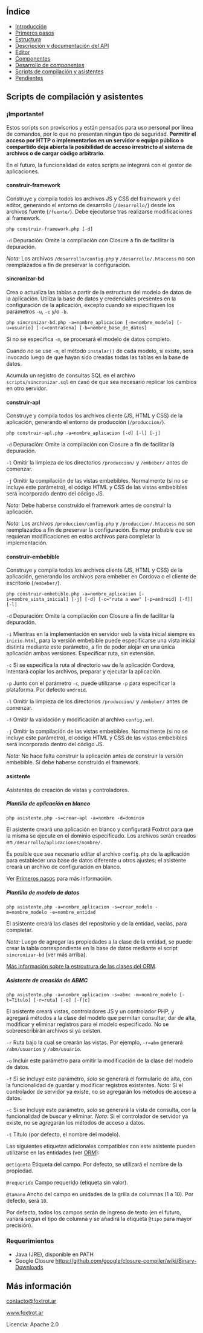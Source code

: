 ## Índice

- [Introducción](../README.md)
- [Primeros pasos](primeros-pasos.md)
- [Estructura](estructura.md)
- [Descripción y documentación del API](api.md)
- [Editor](editor.md)
- [Componentes](componentes.md)
- [Desarrollo de componentes](componentes-estructura.md)
- [Scripts de compilación y asistentes](scripts.md)
- [Pendientes](pendientes.md)

## Scripts de compilación y asistentes

### ¡Importante!

Estos scripts son provisorios y están pensados para uso personal por línea de comandos, por lo que no presentan ningún tipo de seguridad. **Permitir el acceso por HTTP o implementarlos en un servidor o equipo público o compartido deja abierta la posibilidad de acceso irrestricto al sistema de archivos o de cargar código arbitrario**.

En el futuro, la funcionalidad de estos scripts se integrará con el gestor de aplicaciones.

#### construir-framework

Construye y compila todos los archivos JS y CSS del framework y del editor, generando el entorno de desarrollo (`/desarrollo/`) desde los archivos fuente (`/fuente/`). Debe ejecutarse tras realizarse modificaciones al framework.

    php construir-framework.php [-d]

`-d` Depuración: Omite la compilación con Closure a fin de facilitar la depuración.

*Nota:* Los archivos `/desarrollo/config.php` y `/desarrollo/.htaccess` no son reemplazados a fin de preservar la configuración.

#### sincronizar-bd

Crea o actualiza las tablas a partir de la estructura del modelo de datos de la aplicación. Utiliza la base de datos y credenciales presentes en la configuración de la aplicación, excepto cuando se especifiquen los parámetros `-u`, `-c` y/o `-b`.

    php sincronizar-bd.php -a=nombre_aplicacion [-m=nombre_modelo] [-u=usuario] [-c=contrasena] [-b=nombre_base_de_datos]

Si no se especifica `-m`, se procesará el modelo de datos completo.

Cuando *no* se use `-m`, el método `instalar()` de cada modelo, si existe, será invocado luego de que hayan sido creadas todas las tablas en la base de datos.

Acumula un registro de consultas SQL en el archivo `scripts/sincronizar.sql` en caso de que sea necesario replicar los cambios en otro servidor.

#### construir-apl

Construye y compila todos los archivos cliente (JS, HTML y CSS) de la aplicación, generando el entorno de producción (`/produccion/`).

    php construir-apl.php -a=nombre_aplicacion [-d] [-l] [-j]

`-d` Depuración: Omite la compilación con Closure a fin de facilitar la depuración.

`-l` Omitir la limpieza de los directorios `/produccion/` y `/embeber/` antes de comenzar.

`-j` Omitir la compilación de las vistas embebibles. Normalmente (si no se incluye este parámetro), el código HTML y CSS de las vistas embebibles será incorporado dentro del código JS.

*Nota:* Debe haberse construido el framework antes de construir la aplicación.

*Nota:* Los archivos `/produccion/config.php` y `/produccion/.htaccess` no son reemplazados a fin de preservar la configuración. Es muy probable que se requieran modificaciones en estos archivos para completar la implementación.

#### construir-embebible

Construye y compila todos los archivos cliente (JS, HTML y CSS) de la aplicación, generando los archivos para embeber en Cordova o el cliente de escritorio (`/embeber/`).

    php construir-embebible.php -a=nombre_aplicacion [-i=nombre_vista_inicial] [-j] [-d] [-c="ruta a www" [-p=android] [-f]] [-l]

`-d` Depuración: Omite la compilación con Closure a fin de facilitar la depuración.

`-i` Mientras en la implementación en servidor web la vista inicial siempre es `inicio.html`, para la versión embebible puede especificarse una vista inicial distinta mediante este parámetro, a fin de poder alojar en una única aplicación ambas versiones. Especificar ruta, sin extensión.

`-c` Si se especifica la ruta al directorio `www` de la aplicación Cordova, intentará copiar los archivos, preparar y ejecutar la aplicación.

`-p` Junto con el parámetro `-c`, puede utilizarse `-p` para especificar la plataforma. Por defecto `android`.

`-l` Omitir la limpieza de los directorios `/produccion/` y `/embeber/` antes de comenzar.

`-f` Omitir la validación y modificación al archivo `config.xml`.

`-j` Omitir la compilación de las vistas embebibles. Normalmente (si no se incluye este parámetro), el código HTML y CSS de las vistas embebibles será incorporado dentro del código JS.

*Nota:* No hace falta construir la aplicación antes de construir la versión embebible. Sí debe haberse construido el framework.

#### asistente

Asistentes de creación de vistas y controladores.

##### Plantilla de aplicación en blanco

    php asistente.php -s=crear-apl -a=nombre -d=dominio

El asistente creará una aplicación en blanco y configurará Foxtrot para que la misma se ejecute en el dominio especificado. Los archivos serán creados en `/desarrollo/aplicaciones/nombre/`.

Es posible que sea necesario editar el archivo `config.php` de la aplicación para establecer una base de datos diferente u otros ajustes; el asistente creará un archivo de configuración en blanco.

Ver [Primeros pasos](primeros-pasos.md) para más información.

##### Plantilla de modelo de datos

    php asistente.php -a=nombre_aplicacion -s=crear_modelo -m=nombre_modelo -e=nombre_entidad

El asistente creará las clases del repositorio y de la entidad, vacías, para completar.

*Nota:* Luego de agregar las propiedades a la clase de la entidad, se puede crear la tabla correspondiente en la base de datos mediante el script `sincronizar-bd` (ver más arriba).

[Más información sobre la estrcutrura de las clases del ORM](api/orm.md).

##### Asistente de creación de ABMC

    php asistente.php -a=nombre_aplicacion -s=abmc -m=nombre_modelo [-t=Título] [-r=ruta] [-o] [-f|c]

El asistente creará vistas, controladores JS y un controlador PHP, y agregará métodos a la clase del modelo que permitan consultar, dar de alta, modificar y eliminar registros para el modelo especificado. No se sobreescribirán archivos si ya existen.

`-r` Ruta bajo la cual se crearán las vistas. Por ejemplo, `-r=abm` generará `/abm/usuarios` y `/abm/usuario`.

`-o` Incluir este parámetro para omitir la modificación de la clase del modelo de datos.

`-f` Si se incluye este parámetro, *solo* se generará el formulario de alta, con la funcionalidad de guardar y modificar registros existentes. *Nota:* Si el controlador de servidor ya existe, no se agregarán los métodos de acceso a datos.

`-c` Si se incluye este parámetro, *solo* se generará la vista de consulta, con la funcionalidad de buscar y eliminar. *Nota:* Si el controlador de servidor ya existe, no se agregarán los métodos de acceso a datos.

`-t` Título (por defecto, el nombre del modelo).

Las siguientes etiquetas adicionales compatibles con este asistente pueden utilizarse en las entidades (ver [ORM](api/orm.md)):

`@etiqueta` Etiqueta del campo. Por defecto, se utilizará el nombre de la propiedad.

`@requerido` Campo requerido (etiqueta sin valor).

`@tamano` Ancho del campo en unidades de la grilla de columnas (1 a 10). Por defecto, será `10`.

Por defecto, todos los campos serán de ingreso de texto (en el futuro, variará según el tipo de columna y se añadirá la etiqueta `@tipo` para mayor precisión).

### Requerimientos

- Java (JRE), disponible en PATH
- Google Closure https://github.com/google/closure-compiler/wiki/Binary-Downloads

## Más información

contacto@foxtrot.ar

www.foxtrot.ar

Licencia: Apache 2.0
